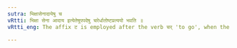 ```yaml
---
sutra: भिक्षासेनादायेषु च
vRtti: भिक्षा सेना आदाय इत्येतेषूपपदेषु चरेर्धातोष्टप्रत्ययो भवति ॥
vRtti_eng: The affix ट is employed after the verb चर् 'to go', when the words in composition with it are भिक्षा 'alms', सेना 'army' and आदाय 'having taken'.

---
```

